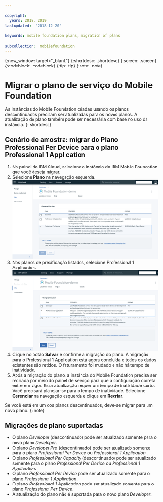 ```yaml
---

copyright:
  years: 2018, 2019
lastupdated:  "2018-12-20"

keywords: mobile foundation plans, migration of plans

subcollection:  mobilefoundation
---
```


{:new_window: target="_blank"}
{:shortdesc: .shortdesc}
{:screen:  .screen}
{:codeblock:  .codeblock}
{:tip: .tip}
{:note: .note}

# Migrar o plano de serviço do Mobile Foundation

As instâncias do Mobile Foundation criadas usando os planos descontinuados precisam ser atualizadas para os novos planos. A atualização do plano também pode ser necessária com base no uso da instância.
{: shortdesc}

## Cenário de amostra: migrar do Plano Professional Per Device para o plano Professional 1 Application

1. No painel do IBM Cloud, selecione a instância do IBM Mobile Foundation que você deseja migrar.
2. Selecione **Plano** na navegação esquerda.
   ![Plano do Mobile Foundation existente](images/existing-plan.png)
3. Nos planos de precificação listados, selecione Professional 1 Application.
   ![Novo plano do Mobile Foundation](images/new-plan.png)
4. Clique no botão **Salvar** e confirme a migração do plano.
     A migração para o Professional 1 Application está agora concluída e todos os dados existentes são retidos. O faturamento foi mudado e não há tempo de inatividade.
5. Após a migração do plano, a instância do Mobile Foundation precisa ser recriada por meio do painel de serviço para que a configuração correta entre em vigor. Essa atualização requer um tempo de inatividade curto. Você precisará planejar-se para o tempo de inatividade. Selecione **Gerenciar** na navegação esquerda e clique em **Recriar**.

Se você está em um dos planos descontinuados, deve-se migrar para um novo plano.
{: note}

## Migrações de plano suportadas

* O plano *Developer* (descontinuado) pode ser atualizado somente para o novo plano *Developer*.
* O plano *Developer Pro* (descontinuado) pode ser atualizado somente para o plano *Professional Per Device* ou *Professional 1 Application* .
* O plano *Professional Per Capacity* (descontinuado) pode ser atualizado somente para o plano *Professional Per Device* ou *Professional 1 Application*.
* O plano *Professional Per Device* pode ser atualizado somente para o plano *Professional 1 Application*.
* O plano *Professional 1 Application* pode ser atualizado somente para o plano *Professional Per Device*.
* A atualização do plano não é suportada para o novo plano *Developer*.
